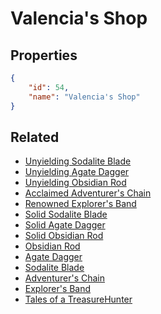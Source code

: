 # Valencia's Shop

<no description available>

## Properties

```json
{
    "id": 54,
    "name": "Valencia's Shop"
}
```

## Related

- [Unyielding Sodalite Blade](../items/2721-unyielding-sodalite-blade.md)
- [Unyielding Agate Dagger](../items/2722-unyielding-agate-dagger.md)
- [Unyielding Obsidian Rod](../items/2723-unyielding-obsidian-rod.md)
- [Acclaimed Adventurer's Chain](../items/2312-acclaimed-adventurer-s-chain.md)
- [Renowned Explorer's Band](../items/2310-renowned-explorer-s-band.md)
- [Solid Sodalite Blade](../items/2718-solid-sodalite-blade.md)
- [Solid Agate Dagger](../items/2719-solid-agate-dagger.md)
- [Solid Obsidian Rod](../items/2720-solid-obsidian-rod.md)
- [Obsidian Rod](../items/2717-obsidian-rod.md)
- [Agate Dagger](../items/2716-agate-dagger.md)
- [Sodalite Blade](../items/2715-sodalite-blade.md)
- [Adventurer's Chain](../items/2311-adventurer-s-chain.md)
- [Explorer's Band](../items/2309-explorer-s-band.md)
- [Tales of a TreasureHunter](../items/2313-tales-of-a-treasurehunter.md)

